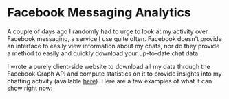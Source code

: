 # Facebook Messaging Analytics

A couple of days ago I randomly had to urge to look at my activity over Facebook messaging, a service I use quite often. Facebook doesn't provide an interface to easily view information about my chats, nor do they provide a method to easily and quickly download your up-to-date chat data.

I wrote a purely client-side website to download all my data through the Facebook Graph API and compute statistics on it to provide insights into my chatting activity (available [here](/project/facebook-messaging-analytics)). Here are a few examples of what it can show right now:

<a class='lightbox' href='http://res.cloudinary.com/hazdcamql/image/upload/v1371580311/wordcloud_pardki.png' title='Word cloud'><img src='http://res.cloudinary.com/hazdcamql/image/upload/c_thumb,w_380/v1371580311/wordcloud_pardki.png' alt></a>